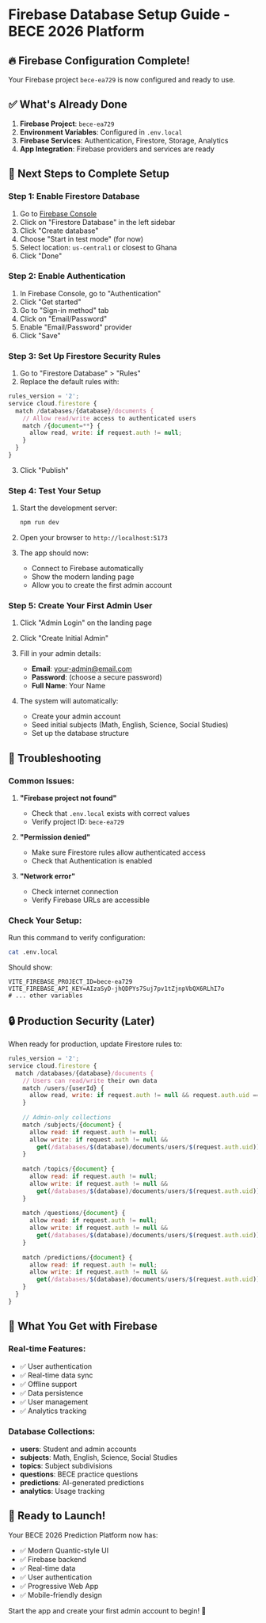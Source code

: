 # Firebase Database Setup Guide - BECE 2026 Platform

## 🔥 Firebase Configuration Complete!

Your Firebase project `bece-ea729` is now configured and ready to use.

## ✅ What's Already Done

1. **Firebase Project**: `bece-ea729` 
2. **Environment Variables**: Configured in `.env.local`
3. **Firebase Services**: Authentication, Firestore, Storage, Analytics
4. **App Integration**: Firebase providers and services are ready

## 🚀 Next Steps to Complete Setup

### Step 1: Enable Firestore Database

1. Go to [Firebase Console](https://console.firebase.google.com/project/bece-ea729)
2. Click on "Firestore Database" in the left sidebar
3. Click "Create database"
4. Choose "Start in test mode" (for now)
5. Select location: `us-central1` or closest to Ghana
6. Click "Done"

### Step 2: Enable Authentication

1. In Firebase Console, go to "Authentication"
2. Click "Get started"
3. Go to "Sign-in method" tab
4. Click on "Email/Password"
5. Enable "Email/Password" provider
6. Click "Save"

### Step 3: Set Up Firestore Security Rules

1. Go to "Firestore Database" > "Rules"
2. Replace the default rules with:

```javascript
rules_version = '2';
service cloud.firestore {
  match /databases/{database}/documents {
    // Allow read/write access to authenticated users
    match /{document=**} {
      allow read, write: if request.auth != null;
    }
  }
}
```

3. Click "Publish"

### Step 4: Test Your Setup

1. Start the development server:
   ```bash
   npm run dev
   ```

2. Open your browser to `http://localhost:5173`

3. The app should now:
   - Connect to Firebase automatically
   - Show the modern landing page
   - Allow you to create the first admin account

### Step 5: Create Your First Admin User

1. Click "Admin Login" on the landing page
2. Click "Create Initial Admin"
3. Fill in your admin details:
   - **Email**: your-admin@email.com
   - **Password**: (choose a secure password)
   - **Full Name**: Your Name

4. The system will automatically:
   - Create your admin account
   - Seed initial subjects (Math, English, Science, Social Studies)
   - Set up the database structure

## 🛟 Troubleshooting

### Common Issues:

1. **"Firebase project not found"**
   - Check that `.env.local` exists with correct values
   - Verify project ID: `bece-ea729`

2. **"Permission denied"**
   - Make sure Firestore rules allow authenticated access
   - Check that Authentication is enabled

3. **"Network error"**
   - Check internet connection
   - Verify Firebase URLs are accessible

### Check Your Setup:

Run this command to verify configuration:
```bash
cat .env.local
```

Should show:
```
VITE_FIREBASE_PROJECT_ID=bece-ea729
VITE_FIREBASE_API_KEY=AIzaSyD-jhQDPYs7Suj7pv1tZjnpVbQX6RLhI7o
# ... other variables
```

## 🔒 Production Security (Later)

When ready for production, update Firestore rules to:

```javascript
rules_version = '2';
service cloud.firestore {
  match /databases/{database}/documents {
    // Users can read/write their own data
    match /users/{userId} {
      allow read, write: if request.auth != null && request.auth.uid == userId;
    }
    
    // Admin-only collections
    match /subjects/{document} {
      allow read: if request.auth != null;
      allow write: if request.auth != null && 
        get(/databases/$(database)/documents/users/$(request.auth.uid)).data.role == 'admin';
    }
    
    match /topics/{document} {
      allow read: if request.auth != null;
      allow write: if request.auth != null && 
        get(/databases/$(database)/documents/users/$(request.auth.uid)).data.role == 'admin';
    }
    
    match /questions/{document} {
      allow read: if request.auth != null;
      allow write: if request.auth != null && 
        get(/databases/$(database)/documents/users/$(request.auth.uid)).data.role == 'admin';
    }
    
    match /predictions/{document} {
      allow read: if request.auth != null;
      allow write: if request.auth != null && 
        get(/databases/$(database)/documents/users/$(request.auth.uid)).data.role == 'admin';
    }
  }
}
```

## 🎯 What You Get with Firebase

### Real-time Features:
- ✅ User authentication
- ✅ Real-time data sync
- ✅ Offline support
- ✅ Data persistence
- ✅ User management
- ✅ Analytics tracking

### Database Collections:
- **users**: Student and admin accounts
- **subjects**: Math, English, Science, Social Studies
- **topics**: Subject subdivisions
- **questions**: BECE practice questions
- **predictions**: AI-generated predictions
- **analytics**: Usage tracking

## 🚀 Ready to Launch!

Your BECE 2026 Prediction Platform now has:
- ✅ Modern Quantic-style UI
- ✅ Firebase backend
- ✅ Real-time data
- ✅ User authentication
- ✅ Progressive Web App
- ✅ Mobile-friendly design

Start the app and create your first admin account to begin! 🎉
